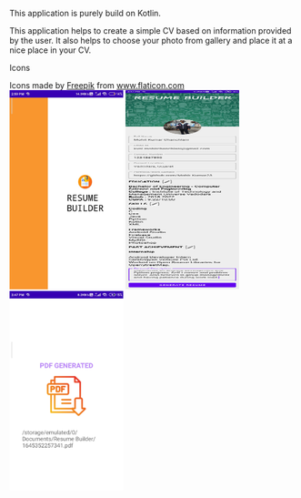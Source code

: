 This application is purely build on Kotlin.

This application helps to create a simple CV based on information provided by the user.
It also helps to choose your photo from gallery and place it at a nice place in your CV.

Icons
<div>Icons made by <a href="https://www.freepik.com" title="Freepik">Freepik</a> from <a href="https://www.flaticon.com/" title="Flaticon">www.flaticon.com</a></div>

<!DOCTYPE html>
<html>
<body>
<div>
<img src="https://github.com/Mohit-Kumar23/Resume_Builder/blob/main/screen_screenshots/Splash_screen.jpg" width="200" height="350">
<img src="https://github.com/Mohit-Kumar23/Resume_Builder/blob/main/screen_screenshots/Details_Page.png" width="200" height="350">
</div>
<div>  
<img src="https://github.com/Mohit-Kumar23/Resume_Builder/blob/main/screen_screenshots/Final_Page.jpg" width="200" height="350">
</div>
</body>
</html>
